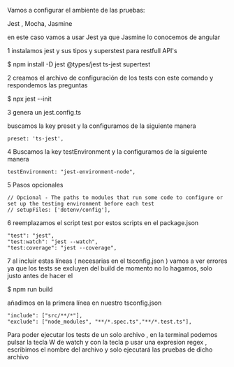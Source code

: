 Vamos a configurar el ambiente de las pruebas: 

Jest , Mocha, Jasmine

en este caso vamos a usar Jest ya que Jasmine lo conocemos de angular

1 instalamos jest y sus tipos y superstest para restfull API's

$ npm install -D jest @types/jest ts-jest supertest

2 creamos el archivo de configuración de los tests con este comando y respondemos las preguntas

$ npx jest --init

3 genera un jest.config.ts

buscamos la key preset y la configuramos de la siguiente manera

```
preset: 'ts-jest',
```

4 Buscamos la key testEnvironment y la configuramos de la siguiente manera
```
testEnvironment: "jest-environment-node",
```

5 Pasos opcionales
```
// Opcional - The paths to modules that run some code to configure or set up the testing environment before each test
// setupFiles: ['dotenv/config'],
```

6 reemplazamos el script test por estos scripts en el package.json
```
"test": "jest",
"test:watch": "jest --watch",
"test:coverage": "jest --coverage",
```

7 al incluir estas líneas ( necesarias en el tsconfig.json ) vamos a ver errores ya que los tests se excluyen del build
de momento no lo hagamos, solo justo antes de hacer el 

$ npm run build

añadimos en la primera línea en nuestro tsconfig.json
```
"include": ["src/**/*"],
"exclude": ["node_modules", "**/*.spec.ts","**/*.test.ts"],
```

Para poder ejecutar los tests de un solo archivo , en la terminal podemos pulsar la tecla W de watch y con la tecla p usar una expresion regex , escribimos el nombre del archivo y solo ejecutará las pruebas de dicho archivo